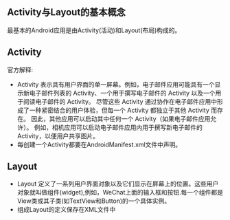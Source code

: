 ## Activity与Layout的基本概念
最基本的Android应用是由Activity(活动)和Layout(布局)构成的。  
## Activity
官方解释:  
* Activity 表示具有用户界面的单一屏幕。例如，电子邮件应用可能具有一个显示新电子邮件列表的 Activity、一个用于撰写电子邮件的 Activity 以及一个用于阅读电子邮件的 Activity。 尽管这些 Activity 通过协作在电子邮件应用中形成了一种紧密结合的用户体验，但每一个 Activity 都独立于其他 Activity 而存在。 因此，其他应用可以启动其中任何一个 Activity（如果电子邮件应用允许）。 例如，相机应用可以启动电子邮件应用内用于撰写新电子邮件的 Activity，以便用户共享图片。 
* 每创建一个Activity都要在AndroidManifest.xml文件中声明。
## Layout
* Layout 定义了一系列用户界面对象以及它们显示在屏幕上的位置。这些用户对象就叫做组件(widget),例如，WeChat上面的输入框和按钮.每一个组件都是View类或其子类(如TextView和Button)的一个具体实例。  
* 组成Layout的定义保存在XML文件中

